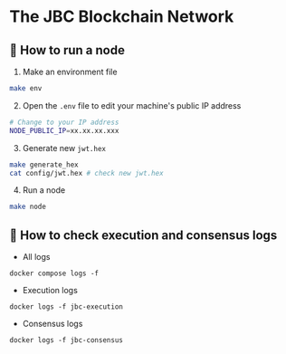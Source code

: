 # The JBC Blockchain Network 

## 🏃 How to run a node
1. Make an environment file
```sh
make env
```

2. Open the `.env` file to edit your machine's public IP address
```sh
# Change to your IP address
NODE_PUBLIC_IP=xx.xx.xx.xxx 
```

3. Generate new `jwt.hex`
```sh
make generate_hex
cat config/jwt.hex # check new jwt.hex
```

4. Run a node
```sh
make node
```

## 📁 How to check execution and consensus logs
- All logs
```
docker compose logs -f
```

- Execution logs
```
docker logs -f jbc-execution
```

- Consensus logs
```
docker logs -f jbc-consensus
```
